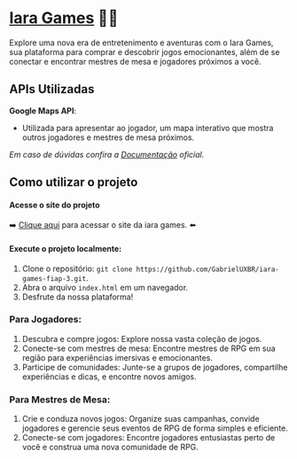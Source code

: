 # [Iara Games]() 🧜‍♀️

Explore uma nova era de entretenimento e aventuras com o Iara Games, sua plataforma para comprar e descobrir jogos emocionantes, além de se conectar e encontrar mestres de mesa e jogadores próximos a você.

## APIs Utilizadas

**Google Maps API**:
  - Utilizada para apresentar ao jogador, um mapa interativo que mostra outros jogadores e mestres de mesa próximos.

*Em caso de dúvidas confira a [Documentação](https://developers.google.com/maps/documentation?hl=pt-br) oficial.*

## Como utilizar o projeto

#### Acesse o site do projeto

➡️ [Clique aqui]() para acessar o site da iara games. ⬅️

#### Execute o projeto localmente:
1. Clone o repositório: `git clone https://github.com/GabrielUXBR/iara-games-fiap-3.git`.
2. Abra o arquivo `index.html` em um navegador.
3. Desfrute da nossa plataforma!

### Para Jogadores:
1. Descubra e compre jogos: Explore nossa vasta coleção de jogos.
2. Conecte-se com mestres de mesa: Encontre mestres de RPG em sua região para experiências imersivas e emocionantes.
3. Participe de comunidades: Junte-se a grupos de jogadores, compartilhe experiências e dicas, e encontre novos amigos.

### Para Mestres de Mesa:
1. Crie e conduza novos jogos: Organize suas campanhas, convide jogadores e gerencie seus eventos de RPG de forma simples e eficiente.
2. Conecte-se com jogadores: Encontre jogadores entusiastas perto de você e construa uma nova comunidade de RPG.
